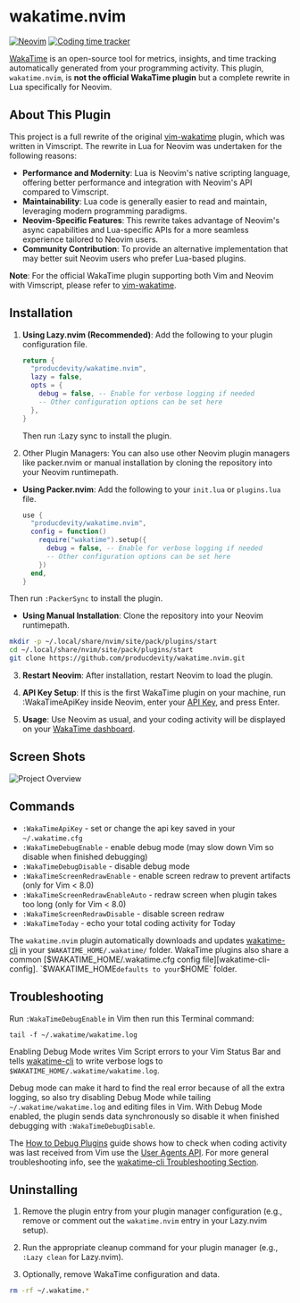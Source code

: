 # wakatime.nvim

[![Neovim](https://wakatime.com/static/img/Neovim-supported-brightgreen.svg)](https://github.com/producdevity/wakatime.nvim#installation)
[![Coding time tracker](https://wakatime.com/badge/github/producdevity/wakatime.nvim.svg)](https://wakatime.com/badge/github/producdevity/wakatime.nvim)

[WakaTime](https://wakatime.com/) is an open-source tool for metrics, insights, and time tracking automatically generated from your programming activity. This plugin, `wakatime.nvim`, is **not the official WakaTime plugin** but a complete rewrite in Lua specifically for Neovim.

## About This Plugin

This project is a full rewrite of the original [vim-wakatime](https://github.com/wakatime/vim-wakatime) plugin, which was written in Vimscript. The rewrite in Lua for Neovim was undertaken for the following reasons:

- **Performance and Modernity**: Lua is Neovim's native scripting language, offering better performance and integration with Neovim's API compared to Vimscript.
- **Maintainability**: Lua code is generally easier to read and maintain, leveraging modern programming paradigms.
- **Neovim-Specific Features**: This rewrite takes advantage of Neovim's async capabilities and Lua-specific APIs for a more seamless experience tailored to Neovim users.
- **Community Contribution**: To provide an alternative implementation that may better suit Neovim users who prefer Lua-based plugins.

**Note**: For the official WakaTime plugin supporting both Vim and Neovim with Vimscript, please refer to [vim-wakatime](https://github.com/wakatime/vim-wakatime).

## Installation

1. **Using Lazy.nvim (Recommended)**: Add the following to your plugin configuration file.

   ```lua
   return {
     "producdevity/wakatime.nvim",
     lazy = false,
     opts = {
       debug = false, -- Enable for verbose logging if needed
       -- Other configuration options can be set here
     },
   }
   ```

   Then run :Lazy sync to install the plugin.

2. Other Plugin Managers: You can also use other Neovim plugin managers like packer.nvim or manual installation by cloning the repository into your Neovim runtimepath.

- **Using Packer.nvim**: Add the following to your `init.lua` or `plugins.lua` file.

  ```lua
  use {
    "producdevity/wakatime.nvim",
    config = function()
      require("wakatime").setup({
        debug = false, -- Enable for verbose logging if needed
        -- Other configuration options can be set here
      })
    end,
  }
  ```

Then run `:PackerSync` to install the plugin.

- **Using Manual Installation**: Clone the repository into your Neovim runtimepath.

```bash
mkdir -p ~/.local/share/nvim/site/pack/plugins/start
cd ~/.local/share/nvim/site/pack/plugins/start
git clone https://github.com/producdevity/wakatime.nvim.git
```

3. **Restart Neovim**: After installation, restart Neovim to load the plugin.

4. **API Key Setup**: If this is the first WakaTime plugin on your machine, run :WakaTimeApiKey inside Neovim, enter your [API Key](https://wakatime.com/api-key), and press Enter.

5. **Usage**: Use Neovim as usual, and your coding activity will be displayed on your [WakaTime dashboard](https://wakatime.com/dashboard).

## Screen Shots

![Project Overview](https://wakatime.com/static/img/ScreenShots/Screen-Shot-2016-03-21.png)

## Commands

- `:WakaTimeApiKey` - set or change the api key saved in your `~/.wakatime.cfg`
- `:WakaTimeDebugEnable` - enable debug mode (may slow down Vim so disable when finished debugging)
- `:WakaTimeDebugDisable` - disable debug mode
- `:WakaTimeScreenRedrawEnable` - enable screen redraw to prevent artifacts (only for Vim < 8.0)
- `:WakaTimeScreenRedrawEnableAuto` - redraw screen when plugin takes too long (only for Vim < 8.0)
- `:WakaTimeScreenRedrawDisable` - disable screen redraw
- `:WakaTimeToday` - echo your total coding activity for Today

The `wakatime.nvim` plugin automatically downloads and updates [wakatime-cli][wakatime-cli] in your `$WAKATIME_HOME/.wakatime/` folder.
WakaTime plugins also share a common [$WAKATIME_HOME/.wakatime.cfg config file][wakatime-cli-config].
`$WAKATIME_HOME` defaults to your `$HOME` folder.

## Troubleshooting

Run `:WakaTimeDebugEnable` in Vim then run this Terminal command:

`tail -f ~/.wakatime/wakatime.log`

Enabling Debug Mode writes Vim Script errors to your Vim Status Bar and tells [wakatime-cli][wakatime-cli] to write verbose logs to `$WAKATIME_HOME/.wakatime/wakatime.log`.

Debug mode can make it hard to find the real error because of all the extra logging, so also try disabling Debug Mode while tailing `~/.wakatime/wakatime.log` and editing files in Vim.
With Debug Mode enabled, the plugin sends data synchronously so disable it when finished debugging with `:WakaTimeDebugDisable`.

The [How to Debug Plugins][how to debug] guide shows how to check when coding activity was last received from Vim use the [User Agents API][user agents api].
For more general troubleshooting info, see the [wakatime-cli Troubleshooting Section][wakatime-cli-help].

## Uninstalling

1. Remove the plugin entry from your plugin manager configuration (e.g., remove or comment out the `wakatime.nvim` entry in your Lazy.nvim setup).

2. Run the appropriate cleanup command for your plugin manager (e.g., `:Lazy clean` for Lazy.nvim).

3. Optionally, remove WakaTime configuration and data.

```bash
rm -rf ~/.wakatime.*
```

[wakatime]: https://wakatime.com/vim
[wakatime-cli]: https://github.com/wakatime/wakatime-cli
[wakatime-cli-config]: https://github.com/wakatime/wakatime-cli/blob/develop/USAGE.md#ini-config-file
[wakatime-cli-help]: https://github.com/wakatime/wakatime#troubleshooting
[how to debug]: https://wakatime.com/faq#debug-plugins
[user agents api]: https://wakatime.com/developers#user_agents
